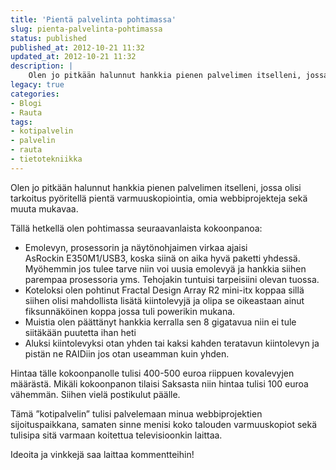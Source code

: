 ```yaml
---
title: 'Pientä palvelinta pohtimassa'
slug: pienta-palvelinta-pohtimassa
status: published
published_at: 2012-10-21 11:32
updated_at: 2012-10-21 11:32
description: |
    Olen jo pitkään halunnut hankkia pienen palvelimen itselleni, jossa olisi tarkoitus pyöritellä pientä varmuuskopiointia, omia webbiprojekteja sekä muuta mukavaa. Tällä hetkellä olen pohtimassa seuraavanlaista kokoonpanoa: Emolevyn, prosessorin ja näytönohjaimen virkaa ajaisi AsRockin E350M1/USB3, koska siinä on aika hyvä paketti yhdessä. Myöhemmin jos tulee tarve niin voi uusia emolevyä ja hankkia siihen parempaa prosessoria yms. Tehojakin tuntuisi… Jatka lukemista Pientä palvelinta pohtimassa
legacy: true
categories:
- Blogi
- Rauta
tags:
- kotipalvelin
- palvelin
- rauta
- tietotekniikka
---
```


<p>Olen jo pitkään halunnut hankkia pienen palvelimen itselleni, jossa olisi tarkoitus pyöritellä pientä varmuuskopiointia, omia webbiprojekteja sekä muuta mukavaa.</p>
<p>Tällä hetkellä olen pohtimassa seuraavanlaista kokoonpanoa:</p>
<ul>
<li>Emolevyn, prosessorin ja näytönohjaimen virkaa ajaisi AsRockin E350M1/USB3, koska siinä on aika hyvä paketti yhdessä. Myöhemmin jos tulee tarve niin voi uusia emolevyä ja hankkia siihen parempaa prosessoria yms. Tehojakin tuntuisi tarpeisiini olevan tuossa.</li>
<li>Koteloksi olen pohtinut Fractal Design Array R2 mini-itx koppaa sillä siihen olisi mahdollista lisätä kiintolevyjä ja olipa se oikeastaan ainut fiksunnäköinen koppa jossa tuli powerikin mukana.</li>
<li>Muistia olen päättänyt hankkia kerralla sen 8 gigatavua niin ei tule siitäkään puutetta ihan heti</li>
<li>Aluksi kiintolevyksi otan yhden tai kaksi kahden teratavun kiintolevyn ja pistän ne RAIDiin jos otan useamman kuin yhden.</li>
</ul>
<p>Hintaa tälle kokoonpanolle tulisi 400-500 euroa riippuen kovalevyjen määrästä. Mikäli kokoonpanon tilaisi Saksasta niin hintaa tulisi 100 euroa vähemmän. Siihen vielä postikulut päälle.</p>
<p>Tämä &#8221;kotipalvelin&#8221; tulisi palvelemaan minua webbiprojektien sijoituspaikkana, samaten sinne menisi koko talouden varmuuskopiot sekä tulisipa sitä varmaan koitettua televisioonkin laittaa.</p>
<p>Ideoita ja vinkkejä saa laittaa kommentteihin!</p>